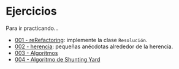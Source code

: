 # Ejercicios

Para ir practicando...

- [001 - reRefactoring](001-reRefactoring.md): implemente la clase `Resolución`.
- [002 - herencia](002-herencia.md): pequeñas anécdotas alrededor de la herencia.
- [003 - Algoritmos](003-algoritmos.md)
- [004 - Algoritmo de Shunting Yard](004-algoritmoShuntingYard.md)